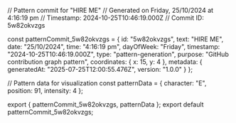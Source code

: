 // Pattern commit for "HIRE ME"
// Generated on Friday, 25/10/2024 at 4:16:19 pm
// Timestamp: 2024-10-25T10:46:19.000Z
// Commit ID: 5w82okvzgs

const patternCommit_5w82okvzgs = {
  id: "5w82okvzgs",
  text: "HIRE ME",
  date: "25/10/2024",
  time: "4:16:19 pm",
  dayOfWeek: "Friday",
  timestamp: "2024-10-25T10:46:19.000Z",
  type: "pattern-generation",
  purpose: "GitHub contribution graph pattern",
  coordinates: {
    x: 15,
    y: 4
  },
  metadata: {
    generatedAt: "2025-07-25T12:00:55.476Z",
    version: "1.0.0"
  }
};

// Pattern data for visualization
const patternData = {
  character: "E",
  position: 91,
  intensity: 4
};

export { patternCommit_5w82okvzgs, patternData };
export default patternCommit_5w82okvzgs;
